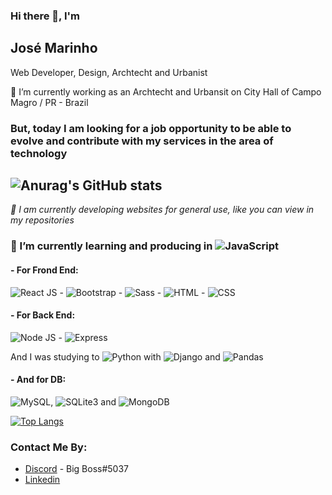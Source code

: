### Hi there 👋, I'm
## José Marinho

Web Developer, Design, Archtecht and Urbanist

:triangular_ruler: I’m currently working as an Archtecht and Urbansit on City Hall of Campo Magro / PR - Brazil
### But, today I am looking for a job opportunity to be able to evolve and contribute with my services in the area of technology

![Anurag's GitHub stats](https://github-readme-stats.vercel.app/api?username=clowdcap&show_icons=true&theme=radical)
- 
*:blue_book: I am currently developing websites for general use, like you can view in my repositories*

### :memo: I’m currently learning and producing in ![JavaScript](https://img.shields.io/badge/JavaScript-323330?style=for-the-badge&logo=javascript&logoColor=F7DF1E) 
#### - For Frond End:
![React JS](https://img.shields.io/badge/React-20232A?style=for-the-badge&logo=react&logoColor=61DAFB) - ![Bootstrap](https://img.shields.io/badge/Bootstrap-563D7C?style=for-the-badge&logo=bootstrap&logoColor=white) - ![Sass](https://img.shields.io/badge/Sass-CC6699?style=for-the-badge&logo=sass&logoColor=white) - ![HTML](https://img.shields.io/badge/HTML5-E34F26?style=for-the-badge&logo=html5&logoColor=white) - ![CSS](https://img.shields.io/badge/CSS3-1572B6?style=for-the-badge&logo=css3&logoColor=white)

#### - For Back End:
![Node JS](https://img.shields.io/badge/Node.js-339933?style=for-the-badge&logo=nodedotjs&logoColor=white) - ![Express](https://img.shields.io/badge/Express.js-000000?style=for-the-badge&logo=express&logoColor=white)

And I was studying to ![Python](https://img.shields.io/badge/Python-FFD43B?style=for-the-badge&logo=python&logoColor=blue) with ![Django](https://img.shields.io/badge/Django-092E20?style=for-the-badge&logo=django&logoColor=green) and ![Pandas](https://img.shields.io/badge/Pandas-2C2D72?style=for-the-badge&logo=pandas&logoColor=white)

#### - And for DB:
![MySQL](https://img.shields.io/badge/MySQL-005C84?style=for-the-badge&logo=mysql&logoColor=white), ![SQLite3](https://img.shields.io/badge/SQLite-07405E?style=for-the-badge&logo=sqlite&logoColor=white) and ![MongoDB](https://img.shields.io/badge/MongoDB-4EA94B?style=for-the-badge&logo=mongodb&logoColor=white)

[![Top Langs](https://github-readme-stats.vercel.app/api/top-langs/?username=clowdcap&show_icons=true&theme=radical)](https://github.com/clowdcap/github-readme-stats)

### Contact Me By:
- [Discord](https://discord.com) - Big Boss#5037
- [Linkedin](https://www.linkedin.com/in/jose-marinho-a518ba1a1/)
